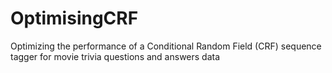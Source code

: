 # OptimisingCRF
Optimizing the performance of a Conditional Random Field (CRF) sequence tagger for movie trivia questions and answers data
